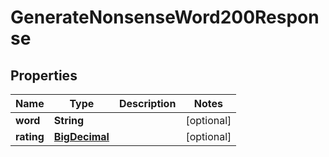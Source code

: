 

# GenerateNonsenseWord200Response

## Properties

Name | Type | Description | Notes
------------ | ------------- | ------------- | -------------
**word** | **String** |  |  [optional]
**rating** | [**BigDecimal**](BigDecimal.md) |  |  [optional]




